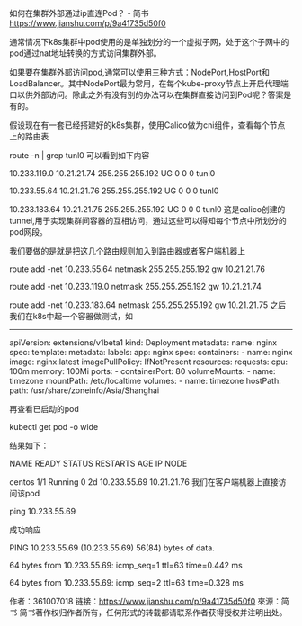 如何在集群外部通过ip直连Pod？ - 简书 https://www.jianshu.com/p/9a41735d50f0

通常情况下k8s集群中pod使用的是单独划分的一个虚拟子网，处于这个子网中的pod通过nat地址转换的方式访问集群外部。

如果要在集群外部访问pod,通常可以使用三种方式：NodePort,HostPort和LoadBalancer。其中NodePort最为常用，在每个kube-proxy节点上开启代理端口以供外部访问。除此之外有没有别的办法可以在集群直接访问到Pod呢？答案是有的。

假设现在有一套已经搭建好的k8s集群，使用Calico做为cni组件，查看每个节点上的路由表

route -n | grep tunl0
可以看到如下内容


10.233.119.0    10.21.21.74    255.255.255.192 UG    0      0        0 tunl0

10.233.55.64    10.21.21.76    255.255.255.192 UG    0      0        0 tunl0

10.233.183.64  10.21.21.75    255.255.255.192 UG    0      0        0 tunl0
这是calico创建的tunnel,用于实现集群间容器的互相访问，通过这些可以得知每个节点中所划分的pod网段。

我们要做的是就是把这几个路由规则加入到路由器或者客户端机器上


route add -net 10.233.55.64 netmask 255.255.255.192 gw 10.21.21.76

route add -net 10.233.119.0 netmask 255.255.255.192 gw 10.21.21.74

route add -net 10.233.183.64 netmask 255.255.255.192 gw 10.21.21.75
之后我们在k8s中起一个容器做测试，如


---
apiVersion: extensions/v1beta1
kind: Deployment
metadata:
  name: nginx
spec:
  template:
    metadata:
      labels:
        app: nginx
    spec:
      containers:
        - name: nginx
          image: nginx:latest
          imagePullPolicy: IfNotPresent
          resources:
            requests:
              cpu: 100m
              memory: 100Mi
          ports:
            - containerPort: 80
          volumeMounts:
            - name: timezone
              mountPath: /etc/localtime
      volumes:
        - name: timezone
          hostPath:
            path: /usr/share/zoneinfo/Asia/Shanghai

再查看已启动的pod

kubectl get pod -o wide

结果如下：


NAME      READY    STATUS    RESTARTS  AGE      IP            NODE

centos    1/1      Running  0          2d        10.233.55.69  10.21.21.76
我们在客户端机器上直接访问该pod

ping 10.233.55.69

成功响应


PING 10.233.55.69 (10.233.55.69) 56(84) bytes of data.

64 bytes from 10.233.55.69: icmp_seq=1 ttl=63 time=0.442 ms

64 bytes from 10.233.55.69: icmp_seq=2 ttl=63 time=0.328 ms

作者：361007018
链接：https://www.jianshu.com/p/9a41735d50f0
來源：简书
简书著作权归作者所有，任何形式的转载都请联系作者获得授权并注明出处。